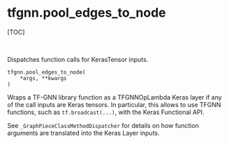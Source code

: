 <!-- lint-g3mark -->

# tfgnn.pool_edges_to_node

[TOC]

<!-- Insert buttons and diff -->

<table class="tfo-notebook-buttons tfo-api nocontent" align="left">

</table>

Dispatches function calls for KerasTensor inputs.

<pre class="devsite-click-to-copy prettyprint lang-py tfo-signature-link">
<code>tfgnn.pool_edges_to_node(
    *args, **kwargs
)
</code></pre>

<!-- Placeholder for "Used in" -->

Wraps a TF-GNN library function as a TFGNNOpLambda Keras layer if any of the
call inputs are Keras tensors. In particular, this allows to use TFGNN
functions, such as `tf.broadcast(...)`, with the Keras Functional API.

See `_GraphPieceClassMethodDispatcher` for details on how function arguments are
translated into the Keras Layer inputs.
